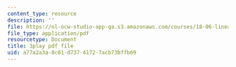 ```yaml
---
content_type: resource
description: ''
file: https://ol-ocw-studio-app-qa.s3.amazonaws.com/courses/18-06-linear-algebra-spring-2010/a77a2a3a8c01d73741727acb73bffb69_lGGDIGizcQ0.pdf
file_type: application/pdf
resourcetype: Document
title: 3play pdf file
uid: a77a2a3a-8c01-d737-4172-7acb73bffb69
---
```

